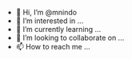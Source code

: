 - 👋 Hi, I’m @mnindo
- 👀 I’m interested in ...
- 🌱 I’m currently learning ...
- 💞️ I’m looking to collaborate on ...
- 📫 How to reach me ...

<!---
mnindo/mnindo is a ✨ special ✨ repository because its `README.md` (this file) appears on your GitHub profile.
You can click the Preview link to take a look at your changes.
--->
